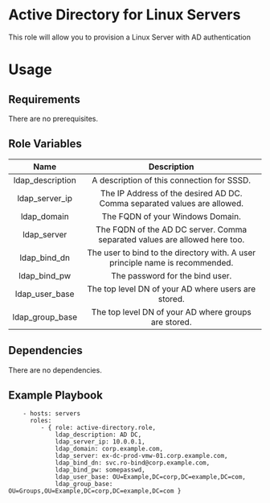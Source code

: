 

Active Directory for Linux Servers
==================================

This role will allow you to provision a Linux Server with AD authentication

Usage
=====

Requirements
------------

There are no prerequisites.

Role Variables
--------------
| Name | Description |
| :--: | :---------: |
| ldap_description | A description of this connection for SSSD. |
| ldap_server_ip | The IP Address of the desired AD DC. Comma separated values are allowed. |
| ldap_domain | The FQDN of your Windows Domain. |
| ldap_server | The FQDN of the AD DC server. Comma separated values are allowed here too. |
| ldap_bind_dn | The user to bind to the directory with. A user principle name is recommended. |
| ldap_bind_pw | The password for the bind user. |
| ldap_user_base | The top level DN of your AD where users are stored. |
| ldap_group_base | The top level DN of your AD where groups are stored. |

Dependencies
------------

There are no dependencies.

Example Playbook
----------------

```
    - hosts: servers
      roles:
         - { role: active-directory.role,
             ldap_description: AD DC,
             ldap_server_ip: 10.0.0.1,
             ldap_domain: corp.example.com,
             ldap_server: ex-dc-prod-vmw-01.corp.example.com,
             ldap_bind_dn: svc.ro-bind@corp.example.com,
             ldap_bind_pw: somepasswd,
             ldap_user_base: OU=Example,DC=corp,DC=example,DC=com,
             ldap_group_base: OU=Groups,OU=Example,DC=corp,DC=example,DC=com }
```

